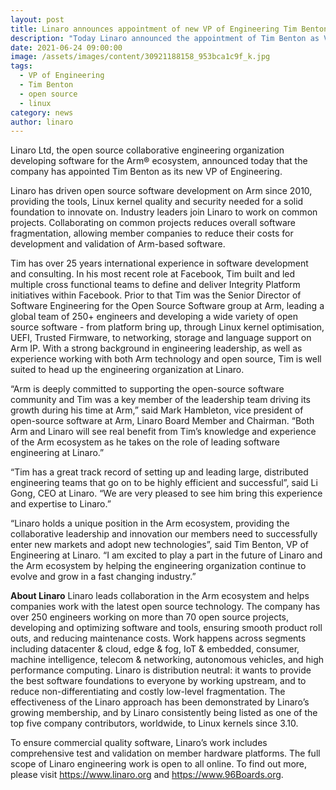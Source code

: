 ```yaml
---
layout: post
title: Linaro announces appointment of new VP of Engineering Tim Benton
description: "Today Linaro announced the appointment of Tim Benton as VP of Engineering. "
date: 2021-06-24 09:00:00
image: /assets/images/content/30921188158_953bca1c9f_k.jpg
tags:
  - VP of Engineering
  - Tim Benton
  - open source
  - linux
category: news
author: linaro
---
```

Linaro Ltd, the open source collaborative engineering organization developing software for the Arm® ecosystem, announced today that the company has appointed Tim Benton as its new VP of Engineering. 

Linaro has driven open source software development on Arm since 2010, providing the tools, Linux kernel quality and security needed for a solid foundation to innovate on. Industry leaders join Linaro to work on common projects. Collaborating on common projects reduces overall software fragmentation, allowing member companies to reduce their costs for development and validation of Arm-based software.

Tim has over 25 years international experience in software development and consulting. In his most recent role at Facebook, Tim built and led multiple cross functional teams to define and deliver Integrity Platform initiatives within Facebook. Prior to that Tim was the Senior Director of Software Engineering for the Open Source Software group at Arm, leading a global team of 250+ engineers and developing a wide variety of open source software - from platform bring up, through Linux kernel optimisation, UEFI, Trusted Firmware, to networking, storage and language support on Arm IP. With a strong background in engineering leadership, as well as experience working with both Arm technology and open source, Tim is well suited to head up the engineering organization at Linaro. 

“Arm is deeply committed to supporting the open-source software community and Tim was a key member of the leadership team driving its growth during his time at Arm,” said Mark Hambleton, vice president of open-source software at Arm, Linaro Board Member and Chairman. “Both Arm and Linaro will see real benefit from Tim’s knowledge and experience of the Arm ecosystem as he takes on the role of leading software engineering at Linaro.”

“Tim has a great track record of setting up and leading large, distributed engineering teams that go on to be highly efficient and successful”, said Li Gong, CEO at Linaro. “We are very pleased to see him bring this experience and expertise to Linaro.”

“Linaro holds a unique position in the Arm ecosystem, providing the collaborative leadership and innovation our members need to successfully enter new markets and adopt new technologies”, said Tim Benton, VP of Engineering at Linaro. “I am excited to play a part in the future of Linaro and the Arm ecosystem by helping the engineering organization continue to evolve and grow in a fast changing industry.”

**About Linaro**
Linaro leads collaboration in the Arm ecosystem and helps companies work with the latest open source technology. The company has over 250 engineers working on more than 70 open source projects, developing and optimizing software and tools, ensuring smooth product roll outs, and reducing maintenance costs. Work happens across segments including datacenter & cloud, edge & fog, IoT & embedded, consumer, machine intelligence, telecom & networking, autonomous vehicles, and high performance computing. Linaro is distribution neutral: it wants to provide the best software foundations to everyone by working upstream, and to reduce non-differentiating and costly low-level fragmentation. The effectiveness of the Linaro approach has been demonstrated by Linaro’s growing membership, and by Linaro consistently being listed as one of the top five company contributors, worldwide, to Linux kernels since 3.10.

To ensure commercial quality software, Linaro’s work includes comprehensive test and validation on member hardware platforms. The full scope of Linaro engineering work is open to all online. To find out more, please visit <https://www.linaro.org>  and <https://www.96Boards.org>.